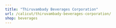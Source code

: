 ```yaml
---
title: "Thiruvambady Beverages Corporation"
url: /calicut/thiruvambady-beverages-corporation/
shop: beverages
---
```

